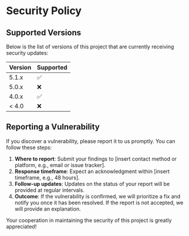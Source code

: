 # Security Policy

## Supported Versions

Below is the list of versions of this project that are currently receiving security updates:

| Version | Supported          |
| ------- | ------------------ |
| 5.1.x   | :white_check_mark: |
| 5.0.x   | :x:                |
| 4.0.x   | :white_check_mark: |
| < 4.0   | :x:                |

## Reporting a Vulnerability

If you discover a vulnerability, please report it to us promptly. You can follow these steps:

1. **Where to report**: Submit your findings to [insert contact method or platform, e.g., email or issue tracker].
2. **Response timeframe**: Expect an acknowledgment within [insert timeframe, e.g., 48 hours].
3. **Follow-up updates**: Updates on the status of your report will be provided at regular intervals.
4. **Outcome**: If the vulnerability is confirmed, we will prioritize a fix and notify you once it has been resolved. If the report is not accepted, we will provide an explanation.

Your cooperation in maintaining the security of this project is greatly appreciated!
